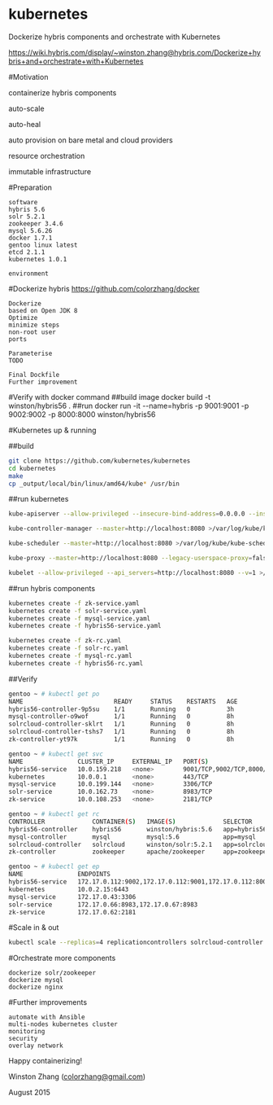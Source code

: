 # kubernetes

Dockerize hybris components and orchestrate with Kubernetes

https://wiki.hybris.com/display/~winston.zhang@hybris.com/Dockerize+hybris+and+orchestrate+with+Kubernetes

#Motivation

containerize hybris components

auto-scale

auto-heal

auto provision on bare metal and cloud providers

resource orchestration

immutable infrastructure


#Preparation

    software
    hybris 5.6
    solr 5.2.1
    zookeeper 3.4.6
    mysql 5.6.26
    docker 1.7.1
    gentoo linux latest
    etcd 2.1.1
    kubernetes 1.0.1

    environment

#Dockerize hybris
https://github.com/colorzhang/docker

    Dockerize
    based on Open JDK 8
    Optimize
    minimize steps
    non-root user
    ports

    Parameterise
    TODO

    Final Dockfile
    Further improvement

#Verify with docker command
##build image
    docker build -t winston/hybris56 .
##run
    docker run -it --name=hybris -p 9001:9001 -p 9002:9002 -p 8000:8000 winston/hybris56
    
#Kubernetes up & running

##build
```bash
git clone https://github.com/kubernetes/kubernetes
cd kubernetes
make
cp _output/local/bin/linux/amd64/kube* /usr/bin
```

##run kubernetes
```bash
kube-apiserver --allow-privileged --insecure-bind-address=0.0.0.0 --insecure-port=8080 --service-cluster-ip-range=10.0.0.0/16 --etcd_servers=http://localhost:4001 --admission_control=NamespaceLifecycle,LimitRanger,ResourceQuota >/var/log/kube/kube-apiserver.log 2>&1 &

kube-controller-manager --master=http://localhost:8080 >/var/log/kube/kube-controller-manager.log 2>&1 &

kube-scheduler --master=http://localhost:8080 >/var/log/kube/kube-scheduler.log 2>&1 &

kube-proxy --master=http://localhost:8080 --legacy-userspace-proxy=false --v=1 >/var/log/kube/kube-proxy.log 2>&1 &

kubelet --allow-privileged --api_servers=http://localhost:8080 --v=1 >/var/log/kube/kubelet.log 2>&1 &
```

##run hybris components
```bash
kubernetes create -f zk-service.yaml
kubernetes create -f solr-service.yaml
kubernetes create -f mysql-service.yaml
kubernetes create -f hybris56-service.yaml

kubernetes create -f zk-rc.yaml
kubernetes create -f solr-rc.yaml
kubernetes create -f mysql-rc.yaml
kubernetes create -f hybris56-rc.yaml
```

##Verify
```bash
gentoo ~ # kubectl get po
NAME                         READY     STATUS    RESTARTS   AGE
hybris56-controller-9p5su    1/1       Running   0          3h
mysql-controller-o9wof       1/1       Running   0          8h
solrcloud-controller-sklrt   1/1       Running   0          8h
solrcloud-controller-tshs7   1/1       Running   0          8h
zk-controller-yt97k          1/1       Running   0          8h

gentoo ~ # kubectl get svc
NAME               CLUSTER_IP     EXTERNAL_IP   PORT(S)                      SELECTOR        AGE
hybris56-service   10.0.159.218   <none>        9001/TCP,9002/TCP,8000/TCP   app=hybris56    23d
kubernetes         10.0.0.1       <none>        443/TCP                      <none>          29d
mysql-service      10.0.199.144   <none>        3306/TCP                     app=mysql       2d
solr-service       10.0.162.73    <none>        8983/TCP                     app=solrcloud   2d
zk-service         10.0.108.253   <none>        2181/TCP                     app=zookeeper   20d

gentoo ~ # kubectl get rc
CONTROLLER             CONTAINER(S)   IMAGE(S)             SELECTOR        REPLICAS   AGE
hybris56-controller    hybris56       winston/hybris:5.6   app=hybris56    1          3h
mysql-controller       mysql          mysql:5.6            app=mysql       1          8h
solrcloud-controller   solrcloud      winston/solr:5.2.1   app=solrcloud   2          8h
zk-controller          zookeeper      apache/zookeeper     app=zookeeper   1          8h

gentoo ~ # kubectl get ep
NAME               ENDPOINTS                                               AGE
hybris56-service   172.17.0.112:9002,172.17.0.112:9001,172.17.0.112:8000   23d
kubernetes         10.0.2.15:6443                                          29d
mysql-service      172.17.0.43:3306                                        2d
solr-service       172.17.0.66:8983,172.17.0.67:8983                       2d
zk-service         172.17.0.62:2181                                        20d
```

#Scale in & out
```bash
kubectl scale --replicas=4 replicationcontrollers solrcloud-controller
```

#Orchestrate more components

    dockerize solr/zookeeper
    dockerize mysql
    dockerize nginx

#Further improvements

    automate with Ansible
    multi-nodes kubernetes cluster
    monitoring
    security
    overlay network

Happy containerizing!

Winston Zhang (colorzhang@gmail.com)

August 2015
